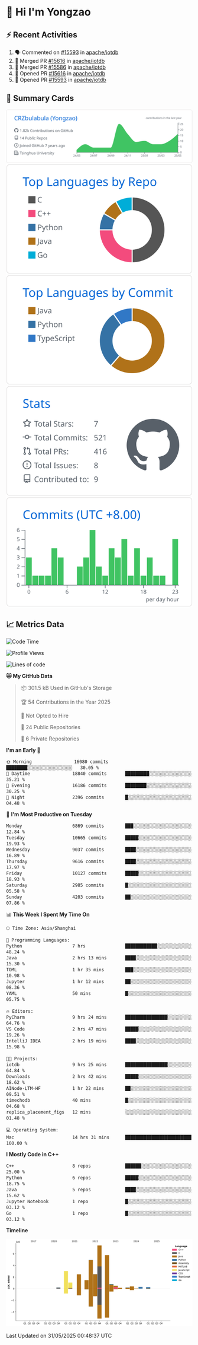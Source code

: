 # 👋 Hi I'm Yongzao

## ⚡ Recent Activities
<!--START_SECTION:activity-->
1. 🗣 Commented on [#15593](https://github.com/apache/iotdb/pull/15593#issuecomment-2919940740) in [apache/iotdb](https://github.com/apache/iotdb)
2. 🎉 Merged PR [#15616](https://github.com/apache/iotdb/pull/15616) in [apache/iotdb](https://github.com/apache/iotdb)
3. 🎉 Merged PR [#15586](https://github.com/apache/iotdb/pull/15586) in [apache/iotdb](https://github.com/apache/iotdb)
4. 💪 Opened PR [#15616](https://github.com/apache/iotdb/pull/15616) in [apache/iotdb](https://github.com/apache/iotdb)
5. 💪 Opened PR [#15593](https://github.com/apache/iotdb/pull/15593) in [apache/iotdb](https://github.com/apache/iotdb)
<!--END_SECTION:activity-->

## 🎑 Summary Cards

[![](https://raw.githubusercontent.com/CRZbulabula/CRZbulabula/main/profile-summary-card-output/github/0-profile-details.svg)](https://github.com/vn7n24fzkq/github-profile-summary-cards)
[![](https://raw.githubusercontent.com/CRZbulabula/CRZbulabula/main/profile-summary-card-output/github/1-repos-per-language.svg)](https://github.com/vn7n24fzkq/github-profile-summary-cards) [![](https://raw.githubusercontent.com/CRZbulabula/CRZbulabula/main/profile-summary-card-output/github/2-most-commit-language.svg)](https://github.com/vn7n24fzkq/github-profile-summary-cards)
[![](https://raw.githubusercontent.com/CRZbulabula/CRZbulabula/main/profile-summary-card-output/github/3-stats.svg)](https://github.com/vn7n24fzkq/github-profile-summary-cards) [![](https://raw.githubusercontent.com/CRZbulabula/CRZbulabula/main/profile-summary-card-output/github/4-productive-time.svg)](https://github.com/vn7n24fzkq/github-profile-summary-cards)

## 📈 Metrics Data

<!--START_SECTION:waka-->
![Code Time](http://img.shields.io/badge/Code%20Time-890%20hrs%2012%20mins-blue)

![Profile Views](http://img.shields.io/badge/Profile%20Views-0-blue)

![Lines of code](https://img.shields.io/badge/From%20Hello%20World%20I%27ve%20Written-31.2%20million%20lines%20of%20code-blue)

**🐱 My GitHub Data** 

> 📦 301.5 kB Used in GitHub's Storage 
 > 
> 🏆 54 Contributions in the Year 2025
 > 
> 🚫 Not Opted to Hire
 > 
> 📜 24 Public Repositories 
 > 
> 🔑 6 Private Repositories 
 > 
**I'm an Early 🐤** 

```text
🌞 Morning                16080 commits       ████████░░░░░░░░░░░░░░░░░   30.05 % 
🌆 Daytime                18840 commits       █████████░░░░░░░░░░░░░░░░   35.21 % 
🌃 Evening                16186 commits       ████████░░░░░░░░░░░░░░░░░   30.25 % 
🌙 Night                  2396 commits        █░░░░░░░░░░░░░░░░░░░░░░░░   04.48 % 
```
📅 **I'm Most Productive on Tuesday** 

```text
Monday                   6869 commits        ███░░░░░░░░░░░░░░░░░░░░░░   12.84 % 
Tuesday                  10665 commits       █████░░░░░░░░░░░░░░░░░░░░   19.93 % 
Wednesday                9037 commits        ████░░░░░░░░░░░░░░░░░░░░░   16.89 % 
Thursday                 9616 commits        ████░░░░░░░░░░░░░░░░░░░░░   17.97 % 
Friday                   10127 commits       █████░░░░░░░░░░░░░░░░░░░░   18.93 % 
Saturday                 2985 commits        █░░░░░░░░░░░░░░░░░░░░░░░░   05.58 % 
Sunday                   4203 commits        ██░░░░░░░░░░░░░░░░░░░░░░░   07.86 % 
```


📊 **This Week I Spent My Time On** 

```text
🕑︎ Time Zone: Asia/Shanghai

💬 Programming Languages: 
Python                   7 hrs               ████████████░░░░░░░░░░░░░   48.24 % 
Java                     2 hrs 13 mins       ████░░░░░░░░░░░░░░░░░░░░░   15.30 % 
TOML                     1 hr 35 mins        ███░░░░░░░░░░░░░░░░░░░░░░   10.98 % 
Jupyter                  1 hr 12 mins        ██░░░░░░░░░░░░░░░░░░░░░░░   08.36 % 
YAML                     50 mins             █░░░░░░░░░░░░░░░░░░░░░░░░   05.75 % 

🔥 Editors: 
PyCharm                  9 hrs 24 mins       ████████████████░░░░░░░░░   64.76 % 
VS Code                  2 hrs 47 mins       █████░░░░░░░░░░░░░░░░░░░░   19.26 % 
IntelliJ IDEA            2 hrs 19 mins       ████░░░░░░░░░░░░░░░░░░░░░   15.98 % 

🐱‍💻 Projects: 
iotdb                    9 hrs 25 mins       ████████████████░░░░░░░░░   64.84 % 
Downloads                2 hrs 42 mins       █████░░░░░░░░░░░░░░░░░░░░   18.62 % 
AINode-LTM-HF            1 hr 22 mins        ██░░░░░░░░░░░░░░░░░░░░░░░   09.51 % 
timechodb                40 mins             █░░░░░░░░░░░░░░░░░░░░░░░░   04.68 % 
replica_placement_figs   12 mins             ░░░░░░░░░░░░░░░░░░░░░░░░░   01.48 % 

💻 Operating System: 
Mac                      14 hrs 31 mins      █████████████████████████   100.00 % 
```

**I Mostly Code in C++** 

```text
C++                      8 repos             ██████░░░░░░░░░░░░░░░░░░░   25.00 % 
Python                   6 repos             █████░░░░░░░░░░░░░░░░░░░░   18.75 % 
Java                     5 repos             ████░░░░░░░░░░░░░░░░░░░░░   15.62 % 
Jupyter Notebook         1 repo              █░░░░░░░░░░░░░░░░░░░░░░░░   03.12 % 
Go                       1 repo              █░░░░░░░░░░░░░░░░░░░░░░░░   03.12 % 
```



**Timeline**

![Lines of Code chart](https://raw.githubusercontent.com/CRZbulabula/CRZbulabula/main/assets/bar_graph.png)


 Last Updated on 31/05/2025 00:48:37 UTC
<!--END_SECTION:waka-->

